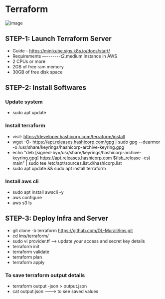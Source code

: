 # Terraform
![image](https://spaceliftio.wpcomstaging.com/wp-content/uploads/2023/03/terraform-architecture-diagram.png)


## STEP-1: Launch Terraform Server
- Guide - https://minikube.sigs.k8s.io/docs/start/
- Requirements —-------t2.medium instance in AWS
- 2 CPUs or more
- 2GB of free ram memory
- 30GB of free disk space

## STEP-2: Install Softwares

### Update system
- sudo apt update
  
### Install terraform
- visit: https://developer.hashicorp.com/terraform/install
- wget -O- https://apt.releases.hashicorp.com/gpg | sudo gpg --dearmor -o /usr/share/keyrings/hashicorp-archive-keyring.gpg
- echo "deb [signed-by=/usr/share/keyrings/hashicorp-archive-keyring.gpg] https://apt.releases.hashicorp.com $(lsb_release -cs) main" | sudo tee /etc/apt/sources.list.d/hashicorp.list
- sudo apt update && sudo apt install terraform
  
### Install aws cli
- sudo apt  install awscli -y
- aws configure
- aws s3 ls

## STEP-3: Deploy Infra and Server
- git clone -b terraform https://github.com/DL-Murali/lms.git
- cd lms/terraform/
- sudo vi provider.tf    --> update your access and secret key details
- terraform init
- terraform validate
- terraform plan
- terraform apply

### To save terraform output details 
- terraform output -json > output.json
- cat output.json   ---> to see saved values
